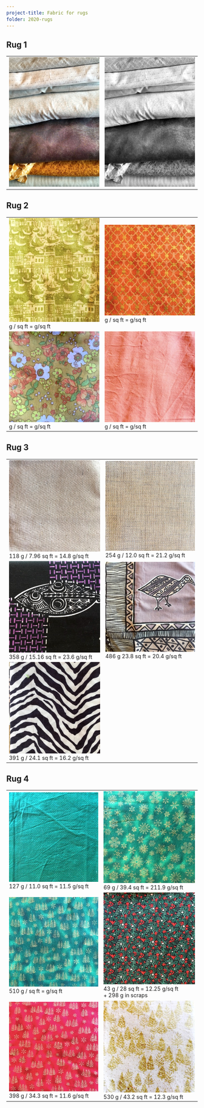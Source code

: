 ```yaml
---
project-title: Fabric for rugs
folder: 2020-rugs
---
```


## Rug 1
<table class="table-img">
	<tr>
		<td><img src="2020-rug1-fabric.jpg" /></td>
		<td><img src="2020-rug1-fabricBW.jpg" /></td>
	</tr>
</table>

## Rug 2
<table class="table-img">
	<tr><td><img src="green-boats.jpg" /><br />g / sq ft = g/sq ft</td>
	<td><img src="byzantine.jpg" /><br />g / sq ft = g/sq ft</td>
	<tr><td><img src="yellow&flowers.jpg" /><br />g / sq ft = g/sq ft</td>
	<td><img src="peach-sheet.jpg" /><br />g / sq ft = g/sq ft</td>
</table>

## Rug 3
<table class="table-img">
	<tr><td><img src="beige1.jpg" /><br />118 g / 7.96 sq ft = 14.8 g/sq ft</td>
	<td><img src="beige2.jpg" /><br />254 g / 12.0 sq ft = 21.2 g/sq ft</td></tr>
	<tr><td><img src="fish.jpg" /><br />358 g / 15.16 sq ft = 23.6 g/sq ft</td>
	<td><img src="purple-bird.jpg" /><br />486 g 23.8 sq ft = 20.4 g/sq ft</td></tr>
	<tr><td><img src="zebra.jpg" /><br />391 g / 24.1 sq ft = 16.2 g/sq ft</td></tr>
</table>

## Rug 4
<table class="table-img">
	<tr><td><img src="green-gold-dots.jpg" /><br />127 g / 11.0 sq ft = 11.5 g/sq ft</td>
	<td><img src="green-snowflakes.jpg" /><br />69 g / 39.4 sq ft = 211.9 g/sq ft</td></tr>
	<tr><td><img src="green-trees.jpg" /><br />510 g / sq ft = g/sq ft</td>
	<td><img src="holly.jpg" /><br />43 g / 28 sq ft = 12.25 g/sq ft<br />+ 298 g in scraps</td></tr>
	<tr><td><img src="red-trees.jpg" /><br />398 g / 34.3 sq ft = 11.6 g/sq ft</td>
	<td><img src="white-gold.jpg" /><br />530 g / 43.2 sq ft = 12.3 g/sq ft</td></tr>
</tbody>
</table>